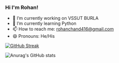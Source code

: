 ### Hi I'm Rohan!

- 🔭 I’m currently working on VSSUT BURLA
- 🌱 I’m currently learning Python
- 📫 How to reach me: rohanchand416@gmail.com
- 😄 Pronouns: He/His

[![GitHub Streak](http://github-readme-streak-stats.herokuapp.com?user=rohan41&theme=gotham&hide_border=true&ring=3045E9&fire=DD1A0F&stroke=3DDD46&currStreakLabel=DD6363&dates=6EBFC3)](https://git.io/streak-stats)

![Anurag's GitHub stats](https://github-readme-stats.vercel.app/api?username=rohan416&theme=gothamicons=true)



